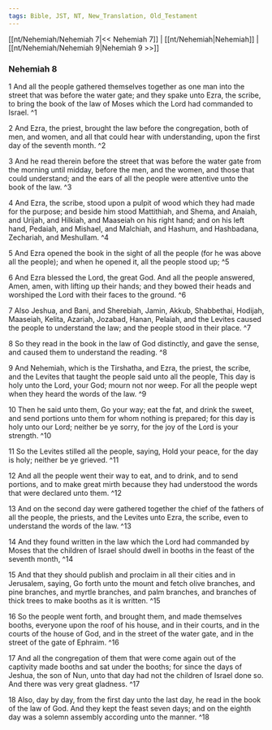 ```yaml
---
tags: Bible, JST, NT, New_Translation, Old_Testament
---
```


[[nt/Nehemiah/Nehemiah 7|<< Nehemiah 7]] | [[nt/Nehemiah|Nehemiah]] | [[nt/Nehemiah/Nehemiah 9|Nehemiah 9 >>]]

### Nehemiah 8

1 And all the people gathered themselves together as one man into the street that was before the water gate; and they spake unto Ezra, the scribe, to bring the book of the law of Moses which the Lord had commanded to Israel.  ^1

2 And Ezra, the priest, brought the law before the congregation, both of men, and women, and all that could hear with understanding, upon the first day of the seventh month.  ^2

3 And he read therein before the street that was before the water gate from the morning until midday, before the men, and the women, and those that could understand; and the ears of all the people were attentive unto the book of the law.  ^3

4 And Ezra, the scribe, stood upon a pulpit of wood which they had made for the purpose; and beside him stood Mattithiah, and Shema, and Anaiah, and Urijah, and Hilkiah, and Maaseiah on his right hand; and on his left hand, Pedaiah, and Mishael, and Malchiah, and Hashum, and Hashbadana, Zechariah, and Meshullam.  ^4

5 And Ezra opened the book in the sight of all the people (for he was above all the people); and when he opened it, all the people stood up;  ^5

6 And Ezra blessed the Lord, the great God. And all the people answered, Amen, amen, with lifting up their hands; and they bowed their heads and worshiped the Lord with their faces to the ground.  ^6

7 Also Jeshua, and Bani, and Sherebiah, Jamin, Akkub, Shabbethai, Hodijah, Maaseiah, Kelita, Azariah, Jozabad, Hanan, Pelaiah, and the Levites caused the people to understand the law; and the people stood in their place.  ^7

8 So they read in the book in the law of God distinctly, and gave the sense, and caused them to understand the reading.  ^8

9 And Nehemiah, which is the Tirshatha, and Ezra, the priest, the scribe, and the Levites that taught the people said unto all the people, This day is holy unto the Lord, your God; mourn not nor weep. For all the people wept when they heard the words of the law.  ^9

10 Then he said unto them, Go your way; eat the fat, and drink the sweet, and send portions unto them for whom nothing is prepared; for this day is holy unto our Lord; neither be ye sorry, for the joy of the Lord is your strength.  ^10

11 So the Levites stilled all the people, saying, Hold your peace, for the day is holy; neither be ye grieved.  ^11

12 And all the people went their way to eat, and to drink, and to send portions, and to make great mirth because they had understood the words that were declared unto them.  ^12

13 And on the second day were gathered together the chief of the fathers of all the people, the priests, and the Levites unto Ezra, the scribe, even to understand the words of the law.  ^13

14 And they found written in the law which the Lord had commanded by Moses that the children of Israel should dwell in booths in the feast of the seventh month,  ^14

15 And that they should publish and proclaim in all their cities and in Jerusalem, saying, Go forth unto the mount and fetch olive branches, and pine branches, and myrtle branches, and palm branches, and branches of thick trees to make booths as it is written.  ^15

16 So the people went forth, and brought them, and made themselves booths, everyone upon the roof of his house, and in their courts, and in the courts of the house of God, and in the street of the water gate, and in the street of the gate of Ephraim.  ^16

17 And all the congregation of them that were come again out of the captivity made booths and sat under the booths; for since the days of Jeshua, the son of Nun, unto that day had not the children of Israel done so. And there was very great gladness.  ^17

18 Also, day by day, from the first day unto the last day, he read in the book of the law of God. And they kept the feast seven days; and on the eighth day was a solemn assembly according unto the manner.  ^18

 
